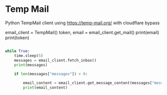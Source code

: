 # Temp Mail
 Python TempMail client using https://temp-mail.org/ with cloudflare bypass


email_client = TempMail()
token, email = email_client.get_mail()
print(email)
print(token)

```py

while True:
    time.sleep(5)
    messages = email_client.fetch_inbox()
    print(messages)
    
    if len(messages["messages"]) > 0:

        email_content = email_client.get_message_content(messages["messages"][0]["_id"])
        print(email_content)
```
